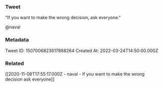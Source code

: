 ### Tweet
"If you want to make the wrong decision, ask everyone."

@naval

### Metadata
Tweet ID: 1507006823617888264
Created At: 2022-03-24T14:50:00.000Z

### Related
[[2020-11-08T17:55:17.000Z - naval - If you want to make the wrong decision ask everyone]]

